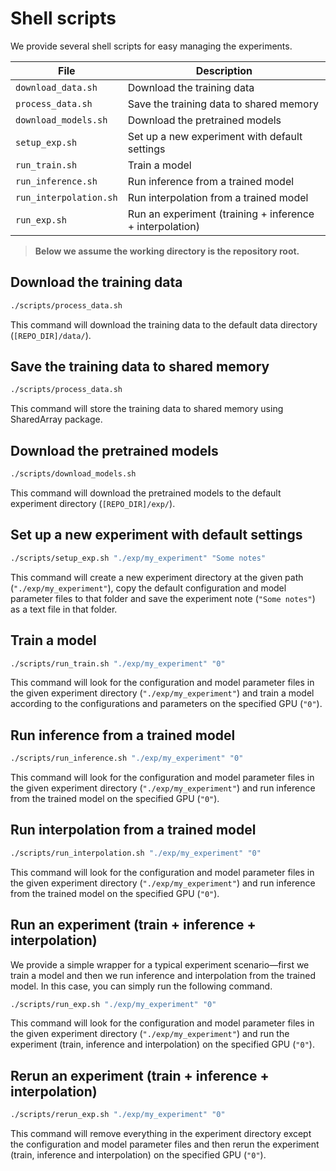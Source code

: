 # Shell scripts

We provide several shell scripts for easy managing the experiments.

| File                   | Description                                              |
|------------------------|----------------------------------------------------------|
| `download_data.sh`     | Download the training data                               |
| `process_data.sh`      | Save the training data to shared memory                  |
| `download_models.sh`   | Download the pretrained models                           |
| `setup_exp.sh`         | Set up a new experiment with default settings            |
| `run_train.sh`         | Train a model                                            |
| `run_inference.sh`     | Run inference from a trained model                       |
| `run_interpolation.sh` | Run interpolation from a trained model                   |
| `run_exp.sh`           | Run an experiment (training + inference + interpolation) |

> __Below we assume the working directory is the repository root.__

## Download the training data

```sh
./scripts/process_data.sh
```

This command will download the training data to the default data directory
(`[REPO_DIR]/data/`).

## Save the training data to shared memory

```sh
./scripts/process_data.sh
```

This command will store the training data to shared memory using SharedArray
package.

## Download the pretrained models

```sh
./scripts/download_models.sh
```

This command will download the pretrained models to the default experiment
directory (`[REPO_DIR]/exp/`).

## Set up a new experiment with default settings

```sh
./scripts/setup_exp.sh "./exp/my_experiment" "Some notes"
```

This command will create a new experiment directory at the given path
(`"./exp/my_experiment"`), copy the default configuration and model parameter
files to that folder and save the experiment note (`"Some notes"`) as a text
file in that folder.

## Train a model

```sh
./scripts/run_train.sh "./exp/my_experiment" "0"
```

This command will look for the configuration and model parameter files in the
given experiment directory (`"./exp/my_experiment"`) and train a model according
to the configurations and parameters on the specified GPU (`"0"`).

## Run inference from a trained model

```sh
./scripts/run_inference.sh "./exp/my_experiment" "0"
```

This command will look for the configuration and model parameter files in the
given experiment directory (`"./exp/my_experiment"`) and run inference from the
trained model on the specified GPU (`"0"`).

## Run interpolation from a trained model

```sh
./scripts/run_interpolation.sh "./exp/my_experiment" "0"
```

This command will look for the configuration and model parameter files in the
given experiment directory (`"./exp/my_experiment"`) and run inference from the
trained model on the specified GPU (`"0"`).

## Run an experiment (train + inference + interpolation)

We provide a simple wrapper for a typical experiment scenario&mdash;first we
train a model and then we run inference and interpolation from the trained
model. In this case, you can simply run the following command.

```sh
./scripts/run_exp.sh "./exp/my_experiment" "0"
```

This command will look for the configuration and model parameter files in the
given experiment directory (`"./exp/my_experiment"`) and run the experiment
(train, inference and interpolation) on the specified GPU (`"0"`).

## Rerun an experiment (train + inference + interpolation)

```sh
./scripts/rerun_exp.sh "./exp/my_experiment" "0"
```

This command will remove everything in the experiment directory except the
configuration and model parameter files and then rerun the experiment (train,
inference and interpolation) on the specified GPU (`"0"`).
